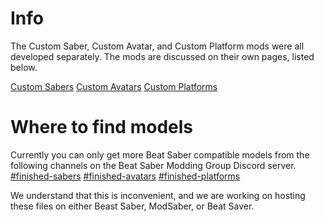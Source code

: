 <!-- TITLE: Models -->
<!-- SUBTITLE: Bring custom 3D Models into Beat Saber! -->

# Info
The Custom Saber, Custom Avatar, and Custom Platform mods were all developed separately.
The mods are discussed on their own pages, listed below.

[Custom Sabers](/custom-avatars)
[Custom Avatars](/custom-avatars)
[Custom Platforms](/custom-platforms)

# Where to find models
Currently you can only get more Beat Saber compatible models from the following channels on the Beat Saber Modding Group Discord server.
[#finished-sabers](https://discordapp.com/channels/441805394323439646/446478074125746176/)
[#finished-avatars](https://discordapp.com/channels/441805394323439646/450344263453245440/)
[#finished-platforms](https://discordapp.com/channels/441805394323439646/452948292641488897/)

We understand that this is inconvenient, and we are working on hosting these files on either Beast Saber, ModSaber, or Beat Saver.